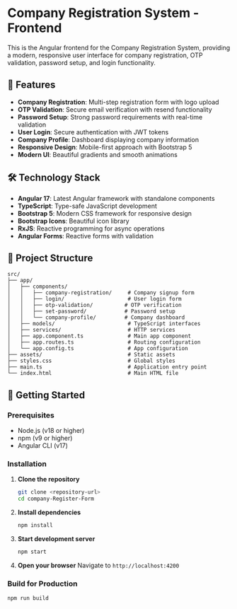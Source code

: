 # Company Registration System - Frontend

This is the Angular frontend for the Company Registration System, providing a modern, responsive user interface for company registration, OTP validation, password setup, and login functionality.

## 🚀 Features

- **Company Registration**: Multi-step registration form with logo upload
- **OTP Validation**: Secure email verification with resend functionality
- **Password Setup**: Strong password requirements with real-time validation
- **User Login**: Secure authentication with JWT tokens
- **Company Profile**: Dashboard displaying company information
- **Responsive Design**: Mobile-first approach with Bootstrap 5
- **Modern UI**: Beautiful gradients and smooth animations

## 🛠️ Technology Stack

- **Angular 17**: Latest Angular framework with standalone components
- **TypeScript**: Type-safe JavaScript development
- **Bootstrap 5**: Modern CSS framework for responsive design
- **Bootstrap Icons**: Beautiful icon library
- **RxJS**: Reactive programming for async operations
- **Angular Forms**: Reactive forms with validation

## 📁 Project Structure

```
src/
├── app/
│   ├── components/
│   │   ├── company-registration/     # Company signup form
│   │   ├── login/                    # User login form
│   │   ├── otp-validation/          # OTP verification
│   │   ├── set-password/            # Password setup
│   │   └── company-profile/         # Company dashboard
│   ├── models/                       # TypeScript interfaces
│   ├── services/                     # HTTP services
│   ├── app.component.ts              # Main app component
│   ├── app.routes.ts                 # Routing configuration
│   └── app.config.ts                 # App configuration
├── assets/                           # Static assets
├── styles.css                        # Global styles
├── main.ts                           # Application entry point
└── index.html                        # Main HTML file
```

## 🚀 Getting Started

### Prerequisites

- Node.js (v18 or higher)
- npm (v9 or higher)
- Angular CLI (v17)

### Installation

1. **Clone the repository**
   ```bash
   git clone <repository-url>
   cd company-Register-Form
   ```

2. **Install dependencies**
   ```bash
   npm install
   ```

3. **Start development server**
   ```bash
   npm start
   ```

4. **Open your browser**
   Navigate to `http://localhost:4200`

### Build for Production

```bash
npm run build
```


